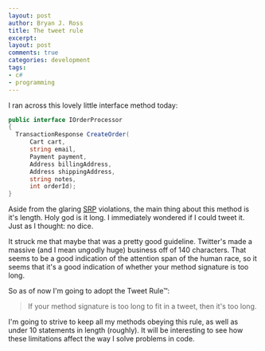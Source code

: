 ```yaml
---
layout: post
author: Bryan J. Ross
title: The tweet rule
excerpt:
layout: post
comments: true
categories: development
tags:
- c#
- programming
---
```

I ran across this lovely little interface method today:

```csharp
public interface IOrderProcessor
{
  TransactionResponse CreateOrder(
      Cart cart,
      string email,
      Payment payment,
      Address billingAddress,
      Address shippingAddress,
      string notes,
      int orderId);
}
```

<!-- more -->

Aside from the glaring [SRP][1] violations, the main thing about this
method is it's length. Holy god is it long. I immediately wondered if
I could tweet it. Just as I thought: no dice.

It struck me that maybe that was a pretty good guideline. Twitter's
made a massive (and I mean ungodly huge) business off of 140
characters. That seems to be a good indication of the attention span
of the human race, so it seems that it's a good indication of whether
your method signature is too long.

So as of now I'm going to adopt the Tweet Rule&trade;:

> If your method signature is too long to fit in a tweet, then it's
> too long.

I'm going to strive to keep all my methods obeying this rule, as well
as under 10 statements in length (roughly). It will be interesting to
see how these limitations affect the way I solve problems in code.

[1]: http://en.wikipedia.org/wiki/Single_responsibility_principle

